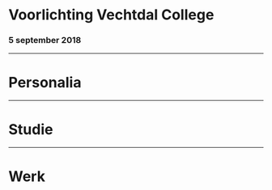 # Voorlichting Vechtdal College

### 5 september 2018

---

# Personalia


---

# Studie


---

# Werk
